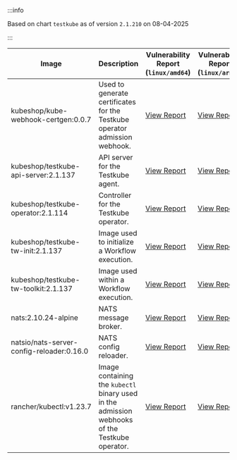 :::info

Based on chart `testkube` as of version `2.1.210` on 08-04-2025

:::

| Image | Description | Vulnerability Report (`linux/amd64`) | Vulnerability Report (`linux/arm64`) | Docker Image |
|-------|-------------|----------------------------------------|----------------------------------------|--------------|
| kubeshop/kube-webhook-certgen:0.0.7 | Used to generate certificates for the Testkube operator admission webhook. | [View Report](./kube-webhook-certgen-0.0.7_linux_amd64.md) | [View Report](./kube-webhook-certgen-0.0.7_linux_arm64.md) | [View Image](https://hub.docker.com/layers/kubeshop/kube-webhook-certgen/0.0.7/images/sha256-99c5ac7ef7cf17b180a3ae9d11144120ff203017d6bd805dc95ab2648a5a6e7e?context=explore) |
| kubeshop/testkube-api-server:2.1.137 | API server for the Testkube agent. | [View Report](./testkube-api-server-2.1.137_linux_amd64.md) | [View Report](./testkube-api-server-2.1.137_linux_arm64.md) | [View Image](https://hub.docker.com/layers/kubeshop/testkube-api-server/2.1.137/images/sha256-f80e09322358ae64dff8cce347be5311156f66c1e09b7ad0a52c4d1a6b6827dc?context=explore) |
| kubeshop/testkube-operator:2.1.114 | Controller for the Testkube operator. | [View Report](./testkube-operator-2.1.114_linux_amd64.md) | [View Report](./testkube-operator-2.1.114_linux_arm64.md) | [View Image](https://hub.docker.com/layers/kubeshop/testkube-operator/2.1.114/images/sha256-991e29661ac75736b10a7ec5a1dc37076c0c1e21195c2e1fe0df6ed8a0d39964?context=explore) |
| kubeshop/testkube-tw-init:2.1.137 | Image used to initialize a Workflow execution. | [View Report](./testkube-tw-init-2.1.137_linux_amd64.md) | [View Report](./testkube-tw-init-2.1.137_linux_arm64.md) | [View Image](https://hub.docker.com/layers/kubeshop/testkube-tw-init/2.1.137/images/sha256-b952cd3f640e63834ffd6e74f29339b6bbb466d8e18b9561ecde5ecf3601a572?context=explore) |
| kubeshop/testkube-tw-toolkit:2.1.137 | Image used within a Workflow execution. | [View Report](./testkube-tw-toolkit-2.1.137_linux_amd64.md) | [View Report](./testkube-tw-toolkit-2.1.137_linux_arm64.md) | [View Image](https://hub.docker.com/layers/kubeshop/testkube-tw-toolkit/2.1.137/images/sha256-eb27a6375c907dfcda1b096b5161ed49294cc50b116d924a29d80094c9fb1d96?context=explore) |
| nats:2.10.24-alpine | NATS message broker. | [View Report](./nats-2.10.24-alpine_linux_amd64.md) | [View Report](./nats-2.10.24-alpine_linux_arm64.md) | [View Image](https://hub.docker.com/layers/library/nats/2.10.24-alpine/images/sha256-d13ec5ce79a02e1be937820dd36db611e25bd0c08cd9947fa9a5d52a56bf91fc?context=explore) |
| natsio/nats-server-config-reloader:0.16.0 | NATS config reloader. | [View Report](./nats-server-config-reloader-0.16.0_linux_amd64.md) | [View Report](./nats-server-config-reloader-0.16.0_linux_arm64.md) | [View Image](https://hub.docker.com/layers/natsio/nats-server-config-reloader/0.16.0/images/sha256-6e1f185d0f39fdf6032872bd20f1ce134d4e18c923d55f7cf93d40afcf6a8ffe?context=explore) |
| rancher/kubectl:v1.23.7 | Image containing the `kubectl` binary used in the admission webhooks of the Testkube operator. | [View Report](./kubectl-v1.23.7_linux_amd64.md) | [View Report](./kubectl-v1.23.7_linux_arm64.md) | [View Image](https://hub.docker.com/layers/rancher/kubectl/v1.23.7/images/sha256-139cffe27d95d9b3cdeb782a7456cf5eb6a2d18b7a90b85a2c0bde4ff295bae8?context=explore) |
